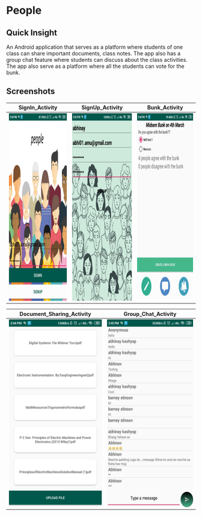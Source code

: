 # People

## Quick Insight
An Android application that serves as a platform where students of one class can share important documents, class notes. The app also has a group chat feature where students can discuss about the class activities. The app also serve as a platform where all the students can vote for the bunk. <br>

<h2>Screenshots</h2>

| SignIn_Activity                                                        | SignUp_Activity                                                        | Bunk_Activity                                                        |
| ---------------------------------------------------------------------- | ---------------------------------------------------------------------- | -------------------------------------------------------------------- |
| <img src="screenshots/signInActivity.jpeg" width="280" height="500" /> | <img src="screenshots/signUpActivity.jpeg" width="280" height="500" /> | <img src="screenshots/bunkActivity.jpeg" width="280" height="500" /> |

| Document_Sharing_Activity                                                       | Group_Chat_Activity                                                  |
| ------------------------------------------------------------------------------- | -------------------------------------------------------------------- |
| <img src="screenshots/documentSharingActivity.jpeg" width="280" height="500" /> | <img src="screenshots/chatActivity.jpeg" width="280" height="500" /> |
